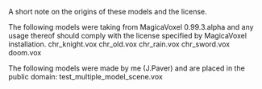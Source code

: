 A short note on the origins of these models and the license.

The following models were taking from MagicaVoxel 0.99.3.alpha and any usage thereof should comply with the license specified by MagicaVoxel installation.
 chr_knight.vox
 chr_old.vox
 chr_rain.vox
 chr_sword.vox
 doom.vox

The following models were made by me (J.Paver) and are placed in the public domain:
 test_multiple_model_scene.vox

